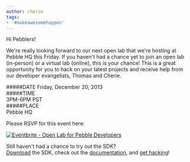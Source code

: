 ```yaml
---
author: cherie
tags:
- '#makeawesomehappen'
---
```


Hi Pebblers!

We're really looking forward to our next open lab that we're hosting at Pebble HQ this Friday. If you haven't had a chance yet to join an open lab (in-person) or a virtual lab (online), this is your chance! This is a great opportunity for you to hack on your latest projects and receive help from our developer evangelists, Thomas and Cherie.



#####DATE
Friday, December 20, 2013  
#####TIME  
3PM-6PM PST  
#####PLACE  
Pebble HQ

Please RSVP for this event here:

[![Eventbrite - Open Lab for Pebble Developers](http://www.eventbrite.com/custombutton?eid=9635216191)](http://www.eventbrite.com/e/open-lab-for-pebble-developers-registration-9869644372?aff=BlogPost20131217)

Still haven't had a chance to try out the SDK?  
[Download](/sdk/) the SDK, check out the [documentation](/guides/), and [get hacking](/getting-started/)!
